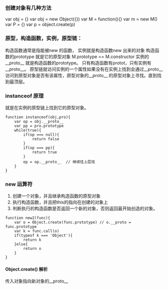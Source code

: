 ### 创建对象有几种方法
var obj = {}
var obj = new Object({})
var M = function(){}
var m = new M()
var P = {}
var p = object.create(p)
### 原型，构造函数，实例，原型链：
构造函数通常是指能被new 的函数，
实例就是构造函数new 出来的对象
构造函数的prototype 就是它的原型对象 M.prototype == M.constructor
实例的__proto__ 就是构造函数的prototype。
只有构造函数有protot，只有实例有__proto__。 
原型链就访问实例的一个属性如果没有在实例上找到会通过__proto__访问到原型对象是否有该属性，原型对象的__proto__ 的原型对象上寻找。直到找到最顶层。
### instanceof 原理
就是在实例的原型链上找到它的原型对象。
```
function instanceof(obj,pro){
    var op = obj.__proto__
    var pp = pro.prototype
    while(true){
        if(op === null){
            return false
        }
        if(op === pp){
            return true
        }
        op = op.__proto__  // 继续往上层找
    }
}

```
### new 运算符
1. 创建一个对象，并且继承构造函数的原型对象
2. 执行构造函数，并且把this的指向在创建的对象上
3. 判断执行的构造函数是否返回一个新的对象，否则返回最开始创造的对象。
```
function new2(func){
    var o = Object.create(func.prototype) // o.__proto = func.prototype
    var k = func.call(o)
    if(typeof k === 'Object'){
        return k
    }else{
        return o
    }
}
```
#### Object.create() 解析
传入对象指向新对象的__proto__

### 